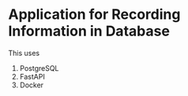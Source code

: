 # Application for Recording Information in Database

This uses 
1) PostgreSQL
2) FastAPI 
3) Docker 
